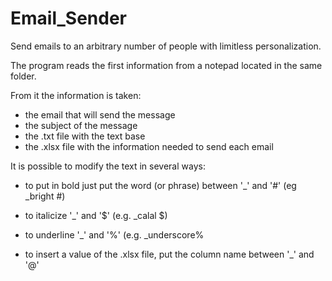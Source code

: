 # Email_Sender
Send emails to an arbitrary number of people with limitless personalization. 

The program reads the first information from a notepad located in the same folder.

From it the information is taken:
- the email that will send the message
- the subject of the message
- the .txt file with the text base
- the .xlsx file with the information needed to send each email

It is possible to modify the text in several ways:

- to put in bold just put the word (or phrase) between '_' and '#' (eg _bright #)
- to italicize '_' and '$' (e.g. _calal $)
- to underline '_' and '%' (e.g. _underscore%

- to insert a value of the .xlsx file, put the column name between '_' and '@'
